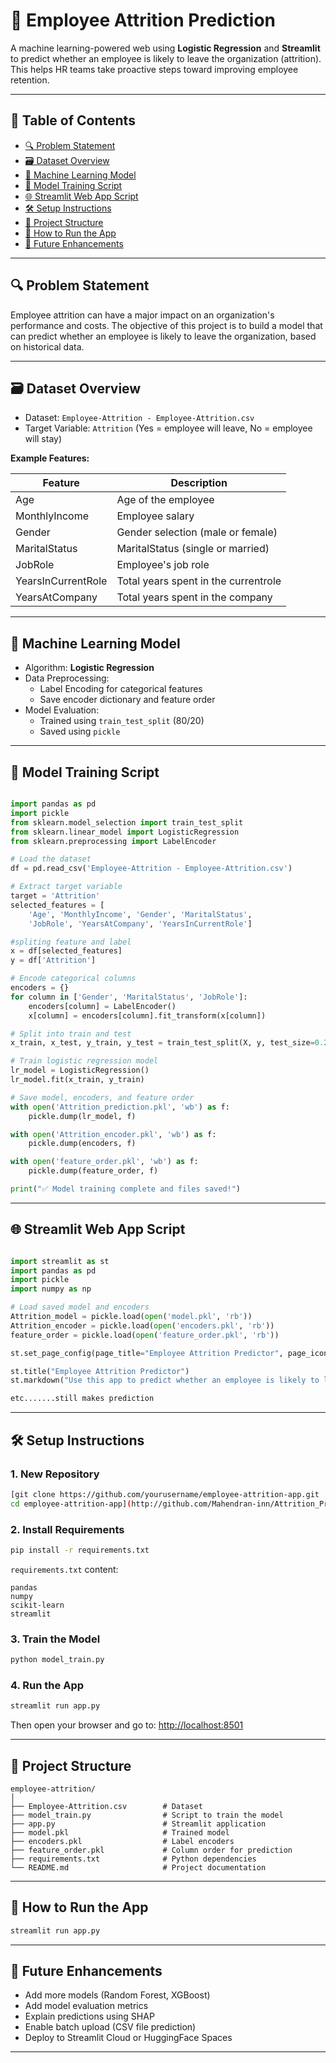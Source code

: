 # 🧠 Employee Attrition Prediction

A machine learning-powered web using **Logistic Regression** and **Streamlit** to predict whether an employee is likely to leave the organization (attrition). This helps HR teams take proactive steps toward improving employee retention.

---

## 📌 Table of Contents

- [🔍 Problem Statement](#-problem-statement)
- [🗃️ Dataset Overview](#-dataset-overview)
- [🧠 Machine Learning Model](#-machine-learning-model)
- [🧪 Model Training Script](#-model-training-script)
- [🌐 Streamlit Web App Script](#-streamlit-web-app-script)
- [🛠 Setup Instructions](#-setup-instructions)
- [📁 Project Structure](#-project-structure)
- [🚀 How to Run the App](#-how-to-run-the-app)
- [🎯 Future Enhancements](#-future-enhancements)


---

## 🔍 Problem Statement

Employee attrition can have a major impact on an organization's performance and costs. The objective of this project is to build a model that can predict whether an employee is likely to leave the organization, based on historical data.

---

## 🗃️ Dataset Overview

- Dataset: `Employee-Attrition - Employee-Attrition.csv`
- Target Variable: `Attrition` (Yes = employee will leave, No = employee will stay)

**Example Features:**

| Feature            | Description                          |
|--------------------|--------------------------------------|
| Age                | Age of the employee                  |
| MonthlyIncome      | Employee salary                      |
| Gender             | Gender selection (male or female)    |
| MaritalStatus      | MaritalStatus (single or married)    |
| JobRole            | Employee's job role                  |
| YearsInCurrentRole | Total years spent in the currentrole |
| YearsAtCompany     | Total years spent in the company     |

---

## 🧠 Machine Learning Model

- Algorithm: **Logistic Regression**
- Data Preprocessing:
  - Label Encoding for categorical features
  - Save encoder dictionary and feature order
- Model Evaluation:
  - Trained using `train_test_split` (80/20)
  - Saved using `pickle`

---

## 🧪 Model Training Script

```python

import pandas as pd
import pickle
from sklearn.model_selection import train_test_split
from sklearn.linear_model import LogisticRegression
from sklearn.preprocessing import LabelEncoder

# Load the dataset
df = pd.read_csv('Employee-Attrition - Employee-Attrition.csv')

# Extract target variable
target = 'Attrition'
selected_features = [
    'Age', 'MonthlyIncome', 'Gender', 'MaritalStatus',
    'JobRole', 'YearsAtCompany', 'YearsInCurrentRole']

#spliting feature and label 
x = df[selected_features]
y = df['Attrition'] 

# Encode categorical columns
encoders = {}
for column in ['Gender', 'MaritalStatus', 'JobRole']:
    encoders[column] = LabelEncoder()
    x[column] = encoders[column].fit_transform(x[column])

# Split into train and test
x_train, x_test, y_train, y_test = train_test_split(X, y, test_size=0.2, random_state=1)

# Train logistic regression model
lr_model = LogisticRegression()
lr_model.fit(x_train, y_train)

# Save model, encoders, and feature order
with open('Attrition_prediction.pkl', 'wb') as f:
    pickle.dump(lr_model, f)

with open('Attrition_encoder.pkl', 'wb') as f:
    pickle.dump(encoders, f)

with open('feature_order.pkl', 'wb') as f:
    pickle.dump(feature_order, f)

print("✅ Model training complete and files saved!")
````

---

## 🌐 Streamlit Web App Script

```python

import streamlit as st
import pandas as pd
import pickle
import numpy as np

# Load saved model and encoders
Attrition_model = pickle.load(open('model.pkl', 'rb'))
Attrition_encoder = pickle.load(open('encoders.pkl', 'rb'))
feature_order = pickle.load(open('feature_order.pkl', 'rb'))

st.set_page_config(page_title="Employee Attrition Predictor", page_icon="🧠")

st.title("Employee Attrition Predictor")
st.markdown("Use this app to predict whether an employee is likely to leave the company.")

etc.......still makes prediction

```

---

## 🛠 Setup Instructions

### 1. New Repository

```bash
[git clone https://github.com/yourusername/employee-attrition-app.git
cd employee-attrition-app](http://github.com/Mahendran-inn/Attrition_Prediction_Project/tree/main)
```

### 2. Install Requirements

```bash
pip install -r requirements.txt
```

`requirements.txt` content:

```
pandas
numpy
scikit-learn
streamlit
```

### 3. Train the Model

```bash
python model_train.py
```

### 4. Run the App

```bash
streamlit run app.py
```

Then open your browser and go to: [http://localhost:8501](http://localhost:8501)

---

## 📁 Project Structure

```
employee-attrition/
│
├── Employee-Attrition.csv        # Dataset
├── model_train.py                # Script to train the model
├── app.py                        # Streamlit application
├── model.pkl                     # Trained model
├── encoders.pkl                  # Label encoders
├── feature_order.pkl             # Column order for prediction
├── requirements.txt              # Python dependencies
└── README.md                     # Project documentation
```

---

## 🚀 How to Run the App

```bash
streamlit run app.py
```

---

## 🎯 Future Enhancements

* Add more models (Random Forest, XGBoost)
* Add model evaluation metrics
* Explain predictions using SHAP
* Enable batch upload (CSV file prediction)
* Deploy to Streamlit Cloud or HuggingFace Spaces

---


